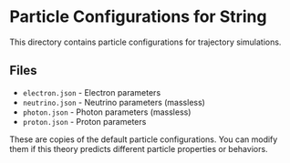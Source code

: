 # Particle Configurations for String

This directory contains particle configurations for trajectory simulations.

## Files

- `electron.json` - Electron parameters
- `neutrino.json` - Neutrino parameters (massless)
- `photon.json` - Photon parameters (massless)
- `proton.json` - Proton parameters

These are copies of the default particle configurations. You can modify them
if this theory predicts different particle properties or behaviors.
